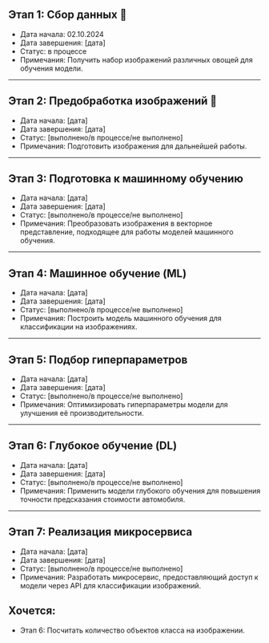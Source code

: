 ## Этап 1: Сбор данных :eggplant:
- Дата начала: 02.10.2024
- Дата завершения: [дата]
- Статус: в процессе
- Примечания: Получить набор изображений различных овощей для обучения модели.

---

## Этап 2: Предобработка изображений :apple:
- Дата начала: [дата]
- Дата завершения: [дата]
- Статус: [выполнено/в процессе/не выполнено]
- Примечания: Подготовить изображения для дальнейшей работы.

---

## Этап 3: Подготовка к машинному обучению
- Дата начала: [дата]
- Дата завершения: [дата]
- Статус: [выполнено/в процессе/не выполнено]
- Примечания: Преобразовать изображения в векторное представление, подходящее для работы моделей машинного обучения.

---

## Этап 4: Машинное обучение (ML)
- Дата начала: [дата]
- Дата завершения: [дата]
- Статус: [выполнено/в процессе/не выполнено]
- Примечания: Построить модель машинного обучения для классификации на изображениях.

---

## Этап 5: Подбор гиперпараметров
- Дата начала: [дата]
- Дата завершения: [дата]
- Статус: [выполнено/в процессе/не выполнено]
- Примечания: Оптимизировать гиперпараметры модели для улучшения её производительности.

---

## Этап 6: Глубокое обучение (DL)
- Дата начала: [дата]
- Дата завершения: [дата]
- Статус: [выполнено/в процессе/не выполнено]
- Примечания: Применить модели глубокого обучения для повышения точности предсказания стоимости автомобиля.

---

## Этап 7: Реализация микросервиса
- Дата начала: [дата]
- Дата завершения: [дата]
- Статус: [выполнено/в процессе/не выполнено]
- Примечания: Разработать микросервис, предоставляющий доступ к модели через API для классификации изображений.



## Хочется:

- Этап 6: Посчитать количество объектов класса на изображении.